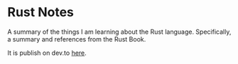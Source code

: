# Rust Notes

A summary of the things I am learning about the Rust language. Specifically, a summary and references from the Rust Book.

It is publish on dev.to [here](https://dev.to/atrooo/rust-notes-ell).
